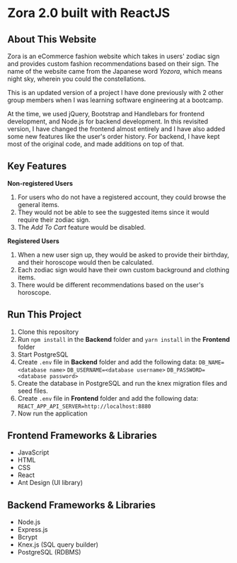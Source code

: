 # Zora 2.0 built with ReactJS
## About This Website

Zora is an eCommerce fashion website which takes in users' zodiac sign and provides custom fashion recommendations based on their sign. The name of the website came from the Japanese word *Yozora*, which means night sky, wherein you could the constellations.

This is an updated version of a project I have done previously with 2 other group members when I was learning software engineering at a bootcamp.

At the time, we used jQuery, Bootstrap and Handlebars for frontend development, and Node.js for backend development. In this revisited version, I have changed the frontend almost entirely and I have also added some new features like the user's order history. For backend, I have kept most of the original code, and made additions on top of that.

## Key Features

**Non-registered Users**
 1. For users who do not have a registered account, they could browse the general items.
 2. They would not be able to see the suggested items since it would require their zodiac sign.
 3. The *Add To Cart* feature would be disabled.

**Registered Users**
1. When a new user sign up, they would be asked to provide their birthday, and their horoscope would then be calculated.
2. Each zodiac sign would have their own custom background and clothing items.
3.  There would be different recommendations based on the user's horoscope.


## Run This Project

1. Clone this repository
2. Run `npm install` in the **Backend** folder and `yarn install` in the **Frontend** folder
3. Start PostgreSQL
4. Create `.env` file in **Backend** folder and add the following data:
	`DB_NAME=<database name>`
	`DB_USERNAME=<database username>`
	`DB_PASSWORD=<database password>`
5. Create the database in PostgreSQL and run the knex migration files and seed files.
6. Create `.env` file in **Frontend** folder and add the following data:
	`REACT_APP_API_SERVER=http://localhost:8880`
7. Now run the application

## Frontend Frameworks & Libraries
- JavaScript
- HTML
- CSS
- React
- Ant Design (UI library)


## Backend Frameworks & Libraries
- Node.js
- Express.js
- Bcrypt
- Knex.js (SQL query builder)
- PostgreSQL (RDBMS)
